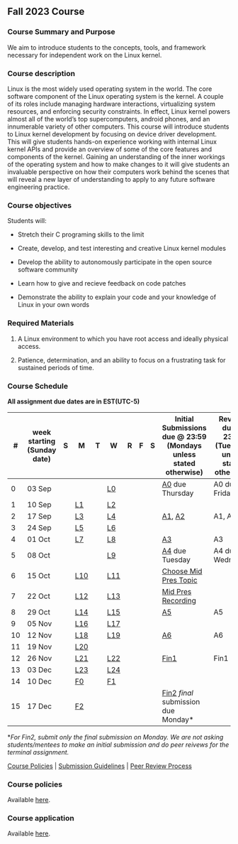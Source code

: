 ## Fall 2023 Course

### Course Summary and Purpose

We aim to introduce students to the concepts, tools, and framework necessary for independent work on the Linux kernel.

### Course description

Linux is the most widely used operating system in the world. The core software component of the Linux operating system is the kernel. A couple of its roles include managing hardware interactions, virtualizing system resources, and enforcing security constraints. In effect, Linux kernel powers almost all of the world’s top supercomputers, android phones, and an innumerable variety of other computers. This course will introduce students to Linux kernel development by focusing on device driver development. This will give students hands-on experience working with internal Linux kernel APIs and provide an overview of some of the core features and components of the kernel. Gaining an understanding of the inner workings of the operating system and how to make changes to it will give students an invaluable perspective on how their computers work behind the scenes that will reveal a new layer of understanding to apply to any future software engineering practice.

### Course objectives

Students will:

* Stretch their C programing skills to the limit

* Create, develop, and test interesting and creative Linux kernel modules

* Develop the ability to autonomously participate in the open source software community

* Learn how to give and recieve feedback on code patches

* Demonstrate the ability to explain your code and your knowledge of Linux in your own words

### Required Materials

1. A Linux environment to which you have root access and ideally physical access.

2. Patience, determination, and an ability to focus on a frustrating task for sustained periods of time.

### Course Schedule

**All assignment due dates are in EST(UTC-5)**

|#| week starting (Sunday date) |S|M|T|W|R|F|S|Initial Submissions due @ 23:59 (Mondays unless stated otherwise)|Reviews due @ 23:59 (Tuesdays unless stated otherwise)|Final Submissions due @ 23:59 (Wednesdays unless stated otherwise)|
|--|--|--|--|--|--|--|--|--|--|--|--|
|0| 03 Sep||||[L0](lectures/L0.md)||||[A0](A0.html) due Thursday|A0 due Friday|A0 due Saturday|
|1| 10 Sep||[L1](lectures/L1.md)||[L2](lectures/L2.md)|||||||
|2| 17 Sep||[L3](lectures/L3.md)||[L4](lectures/L4.md)||||[A1](A1.html), [A2](A2.html)|A1, A2|A1, A2|
|3| 24 Sep||[L5](lectures/L5.md)||[L6](lectures/L6.md)|||||||
|4| 01 Oct||[L7](lectures/L7.md)||[L8](lectures/L8.md)||||[A3](A3.html)|A3|A3|
|5| 08 Oct||||[L9](lectures/L9.md)||||[A4](A4.html) due Tuesday|A4 due Wednesday|A4 due Thursday|
|6| 15 Oct||[L10](lectures/L10.md)||[L11](lectures/L11.md)||||[Choose Mid Pres Topic](mid_pres_guide.html)|||
|7| 22 Oct||[L12](lectures/L12.md)||[L13](lectures/L13.md)||||[Mid Pres Recording](mid_pres_guide.html)|||
|8| 29 Oct||[L14](lectures/L14.md)||[L15](lectures/L15.md)||||[A5](A5.html)|A5|A5|
|9| 05 Nov||[L16](lectures/L16.md)||[L17](lectures/L17.md)|||||||
|10| 12 Nov||[L18](lectures/L18.md)||[L19](lectures/L19.md)||||[A6](A6.html)|A6|A6|
|11| 19 Nov||[L20](lectures/L20.md)|||||||||
|12| 26 Nov||[L21](lectures/L21.md)||[L22](lectures/L23.md)||||[Fin1](fin1.html)|Fin1|Fin1|
|13| 03 Dec||[L23](lectures/L23.md)||[L24](lectures/L24.md)|||||||
|14| 10 Dec||[F0](lectures/F0.md)||[F1](lectures/F2.md)|||||||
|15| 17 Dec||[F2](lectures/F1.md)||||||[Fin2](fin2.html) *final* submission due Monday\* |||

\**For Fin2, submit only the final submission on Monday. We are not asking students/mentees to make an initial submission and do peer reivews for the terminal assignment.*

[Course Policies](course_policies.html) | [Submission Guidelines](submission_guidelines.html) | [Peer Review Process](peer_review.html)


### Course policies

Available [here](course_policies.html).

### Course application

Available [here](course_application.html).
